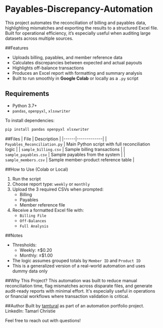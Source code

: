 # Payables-Discrepancy-Automation
This project automates the reconciliation of billing and payables data, highlighting mismatches and exporting the results to a structured Excel file. Built for operational efficiency, it’s especially useful when auditing large datasets across multiple sources.

##Features
- Uploads billing, payables, and member reference data
- Calculates discrepancies between expected and actual payouts
- Highlights off-balance transactions
- Produces an Excel report with formatting and summary analysis
- Built to run smoothly in **Google Colab** or locally as a `.py` script

## Requirements
- Python 3.7+
- `pandas`, `openpyxl`, `xlsxwriter`

To install dependencies:
```bash
pip install pandas openpyxl xlsxwriter
```

##Files
| File | Description |
|------|-------------|
| `Payables_Reconciliation.py` | Main Python script with full reconciliation logic |
| `sample_billing.csv` | Sample billing transactions |
| `sample_payables.csv` | Sample payables from the system |
| `sample_members.csv` | Sample member-product reference table |

##How to Use (Colab or Local)
1. Run the script
2. Choose report type: `weekly` or `monthly`
3. Upload the 3 required CSVs when prompted:
   - Billing
   - Payables
   - Member reference file
4. Receive a formatted Excel file with:
   - `Billing File`
   - `Off-Balances`
   - `Full Analysis`

##Notes
- Thresholds:
  - Weekly: ±$0.20
  - Monthly: ±$1.00
- The logic assumes grouped totals by `Member ID` and `Product ID`
- This is a generalized version of a real-world automation and uses dummy data only

##Why This Project?
This automation was built to reduce manual reconciliation time, flag mismatches across disparate files, and generate audit-ready reports with minimal effort. It's especially useful in operations or financial workflows where transaction validation is critical.

##Author
Built by [tamtural](https://github.com/tamtural) as part of an automation portfolio project.
LinkedIn: Tamarl Christie

Feel free to reach out with questions!
